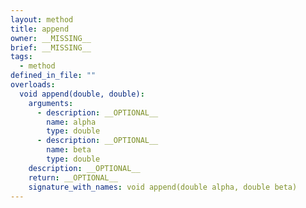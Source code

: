 ```yaml
---
layout: method
title: append
owner: __MISSING__
brief: __MISSING__
tags:
  - method
defined_in_file: ""
overloads:
  void append(double, double):
    arguments:
      - description: __OPTIONAL__
        name: alpha
        type: double
      - description: __OPTIONAL__
        name: beta
        type: double
    description: __OPTIONAL__
    return: __OPTIONAL__
    signature_with_names: void append(double alpha, double beta)
---
```

